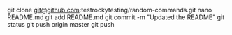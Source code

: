    git clone git@github.com:testrockytesting/random-commands.git
   nano README.md
   git add README.md
   git commit -m "Updated the README"
   git status 
   git push origin master 
   git push
